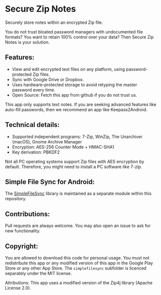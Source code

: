 # Secure Zip Notes
Securely store notes within an encrypted Zip file.

You do not trust bloated password managers with undocumented file formats?
You want to retain 100% control over your data?
Then Secure Zip Notes is your solution.

## Features:
- View and edit encrypted text files on any platform, using password-protected Zip files.
- Sync with Google Drive or Dropbox.
- Uses hardware-protected storage to avoid retyping the master password every time.
- Open Source: Fetch this app from github if you do not trust us.

This app only supports text notes.
If you are seeking advanced features like auto-fill passwords, then we recommend an app like Keepass2Android.

## Technical details:
- Supported independent programs: 7-Zip, WinZip, The Unarchiver (macOS), Gnome Archive Manager
- Encryption: AES-256 Counter Mode + HMAC-SHA1
- Key derivation: PBKDF2

Not all PC operating systems support Zip files with AES encryption by default.
Therefore, you might need to install a PC software like 7-zip.

## Simple File Sync for Android:
The [SimpleFileSync](simplefilesync/) library is maintained as a separate module within this repository.

## Contributions:
Pull requests are always welcome.
You may also open an issue to ask for new functionality.

## Copyright:
You are allowed to download this code for personal usage.
You must not redistribute this app or any modified version of this app in the Google Play Store or any other App Store.
The `simplefilesync` subfolder is licenced separately under the MIT license.

Attributions:
This app uses a modified version of the Zip4j library (Apache License 2.0).
